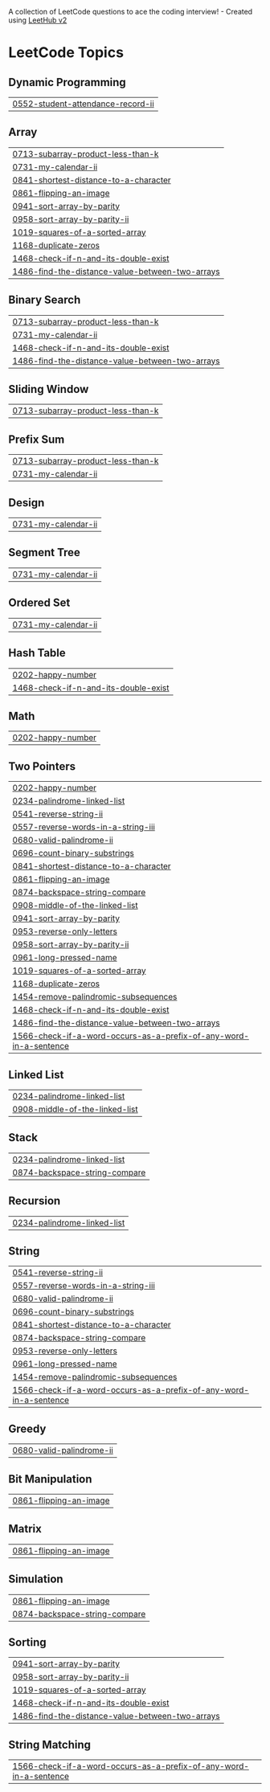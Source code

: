 A collection of LeetCode questions to ace the coding interview! - Created using [LeetHub v2](https://github.com/arunbhardwaj/LeetHub-2.0)
<!---LeetCode Topics Start-->
# LeetCode Topics
## Dynamic Programming
|  |
| ------- |
| [0552-student-attendance-record-ii](https://github.com/yosefalemu/DSA/tree/master/0552-student-attendance-record-ii) |
## Array
|  |
| ------- |
| [0713-subarray-product-less-than-k](https://github.com/yosefalemu/DSA/tree/master/0713-subarray-product-less-than-k) |
| [0731-my-calendar-ii](https://github.com/yosefalemu/DSA/tree/master/0731-my-calendar-ii) |
| [0841-shortest-distance-to-a-character](https://github.com/yosefalemu/DSA/tree/master/0841-shortest-distance-to-a-character) |
| [0861-flipping-an-image](https://github.com/yosefalemu/DSA/tree/master/0861-flipping-an-image) |
| [0941-sort-array-by-parity](https://github.com/yosefalemu/DSA/tree/master/0941-sort-array-by-parity) |
| [0958-sort-array-by-parity-ii](https://github.com/yosefalemu/DSA/tree/master/0958-sort-array-by-parity-ii) |
| [1019-squares-of-a-sorted-array](https://github.com/yosefalemu/DSA/tree/master/1019-squares-of-a-sorted-array) |
| [1168-duplicate-zeros](https://github.com/yosefalemu/DSA/tree/master/1168-duplicate-zeros) |
| [1468-check-if-n-and-its-double-exist](https://github.com/yosefalemu/DSA/tree/master/1468-check-if-n-and-its-double-exist) |
| [1486-find-the-distance-value-between-two-arrays](https://github.com/yosefalemu/DSA/tree/master/1486-find-the-distance-value-between-two-arrays) |
## Binary Search
|  |
| ------- |
| [0713-subarray-product-less-than-k](https://github.com/yosefalemu/DSA/tree/master/0713-subarray-product-less-than-k) |
| [0731-my-calendar-ii](https://github.com/yosefalemu/DSA/tree/master/0731-my-calendar-ii) |
| [1468-check-if-n-and-its-double-exist](https://github.com/yosefalemu/DSA/tree/master/1468-check-if-n-and-its-double-exist) |
| [1486-find-the-distance-value-between-two-arrays](https://github.com/yosefalemu/DSA/tree/master/1486-find-the-distance-value-between-two-arrays) |
## Sliding Window
|  |
| ------- |
| [0713-subarray-product-less-than-k](https://github.com/yosefalemu/DSA/tree/master/0713-subarray-product-less-than-k) |
## Prefix Sum
|  |
| ------- |
| [0713-subarray-product-less-than-k](https://github.com/yosefalemu/DSA/tree/master/0713-subarray-product-less-than-k) |
| [0731-my-calendar-ii](https://github.com/yosefalemu/DSA/tree/master/0731-my-calendar-ii) |
## Design
|  |
| ------- |
| [0731-my-calendar-ii](https://github.com/yosefalemu/DSA/tree/master/0731-my-calendar-ii) |
## Segment Tree
|  |
| ------- |
| [0731-my-calendar-ii](https://github.com/yosefalemu/DSA/tree/master/0731-my-calendar-ii) |
## Ordered Set
|  |
| ------- |
| [0731-my-calendar-ii](https://github.com/yosefalemu/DSA/tree/master/0731-my-calendar-ii) |
## Hash Table
|  |
| ------- |
| [0202-happy-number](https://github.com/yosefalemu/DSA/tree/master/0202-happy-number) |
| [1468-check-if-n-and-its-double-exist](https://github.com/yosefalemu/DSA/tree/master/1468-check-if-n-and-its-double-exist) |
## Math
|  |
| ------- |
| [0202-happy-number](https://github.com/yosefalemu/DSA/tree/master/0202-happy-number) |
## Two Pointers
|  |
| ------- |
| [0202-happy-number](https://github.com/yosefalemu/DSA/tree/master/0202-happy-number) |
| [0234-palindrome-linked-list](https://github.com/yosefalemu/DSA/tree/master/0234-palindrome-linked-list) |
| [0541-reverse-string-ii](https://github.com/yosefalemu/DSA/tree/master/0541-reverse-string-ii) |
| [0557-reverse-words-in-a-string-iii](https://github.com/yosefalemu/DSA/tree/master/0557-reverse-words-in-a-string-iii) |
| [0680-valid-palindrome-ii](https://github.com/yosefalemu/DSA/tree/master/0680-valid-palindrome-ii) |
| [0696-count-binary-substrings](https://github.com/yosefalemu/DSA/tree/master/0696-count-binary-substrings) |
| [0841-shortest-distance-to-a-character](https://github.com/yosefalemu/DSA/tree/master/0841-shortest-distance-to-a-character) |
| [0861-flipping-an-image](https://github.com/yosefalemu/DSA/tree/master/0861-flipping-an-image) |
| [0874-backspace-string-compare](https://github.com/yosefalemu/DSA/tree/master/0874-backspace-string-compare) |
| [0908-middle-of-the-linked-list](https://github.com/yosefalemu/DSA/tree/master/0908-middle-of-the-linked-list) |
| [0941-sort-array-by-parity](https://github.com/yosefalemu/DSA/tree/master/0941-sort-array-by-parity) |
| [0953-reverse-only-letters](https://github.com/yosefalemu/DSA/tree/master/0953-reverse-only-letters) |
| [0958-sort-array-by-parity-ii](https://github.com/yosefalemu/DSA/tree/master/0958-sort-array-by-parity-ii) |
| [0961-long-pressed-name](https://github.com/yosefalemu/DSA/tree/master/0961-long-pressed-name) |
| [1019-squares-of-a-sorted-array](https://github.com/yosefalemu/DSA/tree/master/1019-squares-of-a-sorted-array) |
| [1168-duplicate-zeros](https://github.com/yosefalemu/DSA/tree/master/1168-duplicate-zeros) |
| [1454-remove-palindromic-subsequences](https://github.com/yosefalemu/DSA/tree/master/1454-remove-palindromic-subsequences) |
| [1468-check-if-n-and-its-double-exist](https://github.com/yosefalemu/DSA/tree/master/1468-check-if-n-and-its-double-exist) |
| [1486-find-the-distance-value-between-two-arrays](https://github.com/yosefalemu/DSA/tree/master/1486-find-the-distance-value-between-two-arrays) |
| [1566-check-if-a-word-occurs-as-a-prefix-of-any-word-in-a-sentence](https://github.com/yosefalemu/DSA/tree/master/1566-check-if-a-word-occurs-as-a-prefix-of-any-word-in-a-sentence) |
## Linked List
|  |
| ------- |
| [0234-palindrome-linked-list](https://github.com/yosefalemu/DSA/tree/master/0234-palindrome-linked-list) |
| [0908-middle-of-the-linked-list](https://github.com/yosefalemu/DSA/tree/master/0908-middle-of-the-linked-list) |
## Stack
|  |
| ------- |
| [0234-palindrome-linked-list](https://github.com/yosefalemu/DSA/tree/master/0234-palindrome-linked-list) |
| [0874-backspace-string-compare](https://github.com/yosefalemu/DSA/tree/master/0874-backspace-string-compare) |
## Recursion
|  |
| ------- |
| [0234-palindrome-linked-list](https://github.com/yosefalemu/DSA/tree/master/0234-palindrome-linked-list) |
## String
|  |
| ------- |
| [0541-reverse-string-ii](https://github.com/yosefalemu/DSA/tree/master/0541-reverse-string-ii) |
| [0557-reverse-words-in-a-string-iii](https://github.com/yosefalemu/DSA/tree/master/0557-reverse-words-in-a-string-iii) |
| [0680-valid-palindrome-ii](https://github.com/yosefalemu/DSA/tree/master/0680-valid-palindrome-ii) |
| [0696-count-binary-substrings](https://github.com/yosefalemu/DSA/tree/master/0696-count-binary-substrings) |
| [0841-shortest-distance-to-a-character](https://github.com/yosefalemu/DSA/tree/master/0841-shortest-distance-to-a-character) |
| [0874-backspace-string-compare](https://github.com/yosefalemu/DSA/tree/master/0874-backspace-string-compare) |
| [0953-reverse-only-letters](https://github.com/yosefalemu/DSA/tree/master/0953-reverse-only-letters) |
| [0961-long-pressed-name](https://github.com/yosefalemu/DSA/tree/master/0961-long-pressed-name) |
| [1454-remove-palindromic-subsequences](https://github.com/yosefalemu/DSA/tree/master/1454-remove-palindromic-subsequences) |
| [1566-check-if-a-word-occurs-as-a-prefix-of-any-word-in-a-sentence](https://github.com/yosefalemu/DSA/tree/master/1566-check-if-a-word-occurs-as-a-prefix-of-any-word-in-a-sentence) |
## Greedy
|  |
| ------- |
| [0680-valid-palindrome-ii](https://github.com/yosefalemu/DSA/tree/master/0680-valid-palindrome-ii) |
## Bit Manipulation
|  |
| ------- |
| [0861-flipping-an-image](https://github.com/yosefalemu/DSA/tree/master/0861-flipping-an-image) |
## Matrix
|  |
| ------- |
| [0861-flipping-an-image](https://github.com/yosefalemu/DSA/tree/master/0861-flipping-an-image) |
## Simulation
|  |
| ------- |
| [0861-flipping-an-image](https://github.com/yosefalemu/DSA/tree/master/0861-flipping-an-image) |
| [0874-backspace-string-compare](https://github.com/yosefalemu/DSA/tree/master/0874-backspace-string-compare) |
## Sorting
|  |
| ------- |
| [0941-sort-array-by-parity](https://github.com/yosefalemu/DSA/tree/master/0941-sort-array-by-parity) |
| [0958-sort-array-by-parity-ii](https://github.com/yosefalemu/DSA/tree/master/0958-sort-array-by-parity-ii) |
| [1019-squares-of-a-sorted-array](https://github.com/yosefalemu/DSA/tree/master/1019-squares-of-a-sorted-array) |
| [1468-check-if-n-and-its-double-exist](https://github.com/yosefalemu/DSA/tree/master/1468-check-if-n-and-its-double-exist) |
| [1486-find-the-distance-value-between-two-arrays](https://github.com/yosefalemu/DSA/tree/master/1486-find-the-distance-value-between-two-arrays) |
## String Matching
|  |
| ------- |
| [1566-check-if-a-word-occurs-as-a-prefix-of-any-word-in-a-sentence](https://github.com/yosefalemu/DSA/tree/master/1566-check-if-a-word-occurs-as-a-prefix-of-any-word-in-a-sentence) |
<!---LeetCode Topics End-->